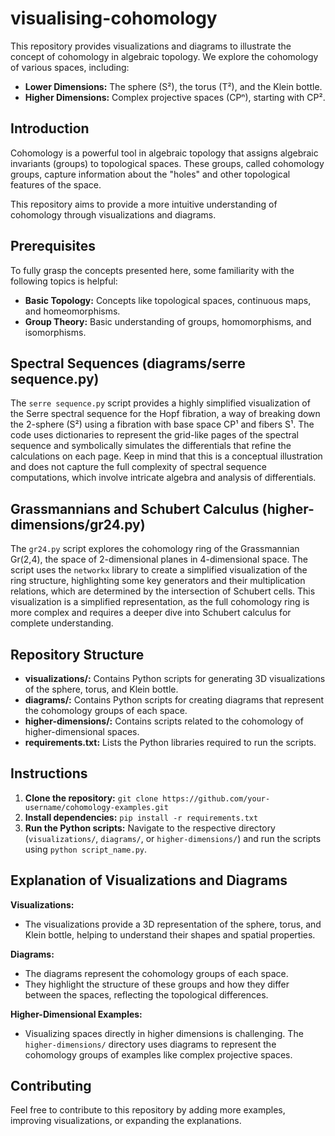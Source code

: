 # visualising-cohomology

This repository provides visualizations and diagrams to illustrate the concept of cohomology in algebraic topology. We explore the cohomology of various spaces, including:

- **Lower Dimensions:** The sphere (S²), the torus (T²), and the Klein bottle.
- **Higher Dimensions:** Complex projective spaces (CPⁿ), starting with CP².

## Introduction

Cohomology is a powerful tool in algebraic topology that assigns algebraic invariants (groups) to topological spaces. These groups, called cohomology groups, capture information about the "holes" and other topological features of the space. 

This repository aims to provide a more intuitive understanding of cohomology through visualizations and diagrams.

## Prerequisites

To fully grasp the concepts presented here, some familiarity with the following topics is helpful:

* **Basic Topology:** Concepts like topological spaces, continuous maps, and homeomorphisms.
* **Group Theory:**  Basic understanding of groups, homomorphisms, and isomorphisms.

## Spectral Sequences (diagrams/serre sequence.py)

The `serre sequence.py` script provides a highly simplified visualization of the Serre spectral sequence for the Hopf fibration, a way of breaking down the 2-sphere (S²) using a fibration with base space CP¹ and fibers S¹. The code uses dictionaries to represent the grid-like pages of the spectral sequence and symbolically simulates the differentials that refine the calculations on each page. Keep in mind that this is a conceptual illustration and does not capture the full complexity of spectral sequence computations, which involve intricate algebra and analysis of differentials. 

## Grassmannians and Schubert Calculus (higher-dimensions/gr24.py)

The `gr24.py` script explores the cohomology ring of the Grassmannian Gr(2,4), the space of 2-dimensional planes in 4-dimensional space. The script uses the `networkx` library to create a simplified visualization of the ring structure, highlighting some key generators and their multiplication relations, which are determined by the intersection of Schubert cells. This visualization is a simplified representation, as the full cohomology ring is more complex and requires a deeper dive into Schubert calculus for complete understanding.

## Repository Structure

* **visualizations/:**  Contains Python scripts for generating 3D visualizations of the sphere, torus, and Klein bottle.
* **diagrams/:** Contains Python scripts for creating diagrams that represent the cohomology groups of each space.
* **higher-dimensions/:**  Contains scripts related to the cohomology of higher-dimensional spaces.
* **requirements.txt:** Lists the Python libraries required to run the scripts.

## Instructions

1. **Clone the repository:** `git clone https://github.com/your-username/cohomology-examples.git`
2. **Install dependencies:** `pip install -r requirements.txt`
3. **Run the Python scripts:** Navigate to the respective directory (`visualizations/`, `diagrams/`, or `higher-dimensions/`) and run the scripts using `python script_name.py`.

## Explanation of Visualizations and Diagrams

**Visualizations:**
- The visualizations provide a 3D representation of the sphere, torus, and Klein bottle, helping to understand their shapes and spatial properties.

**Diagrams:**
- The diagrams represent the cohomology groups of each space.  
- They highlight the structure of these groups and how they differ between the spaces, reflecting the topological differences. 

**Higher-Dimensional Examples:**
- Visualizing spaces directly in higher dimensions is challenging. The `higher-dimensions/` directory uses diagrams to represent the cohomology groups of examples like complex projective spaces.

## Contributing

Feel free to contribute to this repository by adding more examples, improving visualizations, or expanding the explanations. 